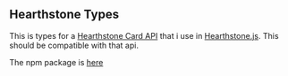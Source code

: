 ## Hearthstone Types
This is types for a [Hearthstone Card API](https://hearthstonejson.com) that i use in [Hearthstone.js](https://github.com/LunarTides/Hearthstone.js).
This should be compatible with that api.

The npm package is [here](https://www.npmjs.com/package/@hearthstonejs/vanillatypes)
